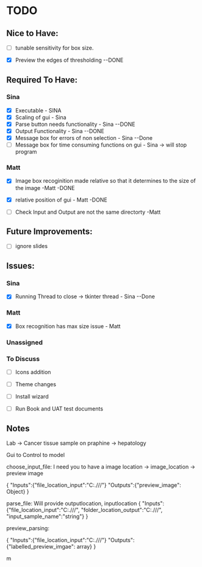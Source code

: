 # TODO

## Nice to Have: 

* [ ] tunable sensitivity for box size. 
* [X] Preview the edges of thresholding --DONE



## Required To Have:
### Sina

- [X] Executable - SINA
- [X] Scaling of gui -  Sina
- [X] Parse button needs functionality - Sina --DONE
- [X] Output Functionality - Sina --DONE
- [X] Message box for errors of non selection - Sina --Done
- [ ] Message box for time consuming functions on gui - Sina -> will stop program

### Matt
- [X] Image box recoginition made relative so that it determines to the size of the image -Matt -DONE
- [X] relative position of gui - Matt -DONE
- [ ] Check Input and Output are not the same directorty -Matt



## Future Improvements:
- [ ] ignore slides


## Issues:

### Sina
- [X] Running Thread to close -> tkinter thread - Sina --Done
### Matt
- [X] Box recognition has max size issue - Matt

### Unassigned

### To Discuss
- [ ] Icons addition
- [ ] Theme changes
- [ ] Install wizard
- [ ] Run Book and UAT test documents


## Notes
Lab -> Cancer 
tissue sample on praphine -> hepatology


Gui to Control to model

choose_input_file:
I need you to have a image location -> image_location -> preview image

{
    "Inputs":{"file_location_input":"C:.///"}
    "Outputs":{"preview_image": Object}
}

parse_file:
Will provide outputlocation, inputlocation
{
    "Inputs":{"file_location_input":"C:.///",
                "folder_location_output":"C:.///",
                "input_sample_name":"string"}
}

preview_parsing:

{
    "Inputs":{"file_location_input":"C:.///"}
    "Outputs":{"labelled_preview_imgae": array}
}






m